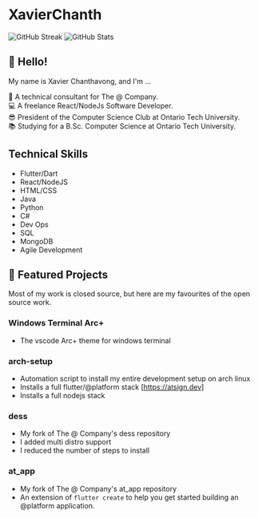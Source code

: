 # XavierChanth

![GitHub Streak](http://github-readme-streak-stats.herokuapp.com?user=XavierChanth&theme=tokyonight&hide_border=true)
![GitHub Stats](https://github-readme-stats.vercel.app/api?username=xavierchanth&show_icons=true&locale=en&theme=tokyonight&hide_border=true)

## 👋 Hello!

My name is Xavier Chanthavong, and I'm ...

💙 A technical consultant for The @ Company.  
💻 A freelance React/NodeJs Software Developer.  
😎 President of the Computer Science Club at Ontario Tech University.  
📚 Studying for a B.Sc. Computer Science at Ontario Tech University.  

## Technical Skills

- Flutter/Dart
- React/NodeJS
- HTML/CSS
- Java
- Python
- C#
- Dev Ops
- SQL
- MongoDB
- Agile Development


## 📃 Featured Projects

Most of my work is closed source, but here are my favourites of the open source work.

### Windows Terminal Arc+

- The vscode Arc+ theme for windows terminal

### arch-setup

- Automation script to install my entire development setup on arch linux
- Installs a full flutter/@platform stack [https://atsign.dev]
- Installs a full nodejs stack

### dess

- My fork of The @ Company's dess repository
- I added multi distro support
- I reduced the number of steps to install

### at_app

- My fork of The @ Company's at_app repository
- An extension of `flutter create` to help you get started building an @platform application.



<!--
**XavierChanth/XavierChanth** is a ✨ _special_ ✨ repository because its `README.md` (this file) appears on your GitHub profile.

Here are some ideas to get you started:

- 🔭 I’m currently working on ...
- 🌱 I’m currently learning ...
- 👯 I’m looking to collaborate on ...
- 🤔 I’m looking for help with ...
- 💬 Ask me about ...
- 📫 How to reach me: ...
- 😄 Pronouns: ...
- ⚡ Fun fact: ...
-->

